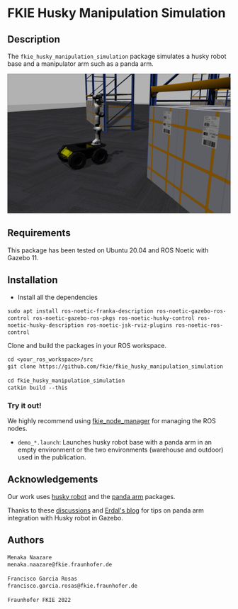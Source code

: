 # FKIE Husky Manipulation Simulation 

## Description

The <code>fkie_husky_manipulation_simulation</code> package simulates a husky robot base and a manipulator arm such as a panda arm.

![example](readme_media/husky-panda-warehouse.png)

## Requirements
This package has been tested on Ubuntu 20.04 and ROS Noetic with Gazebo 11.



## Installation
- Install all the dependencies
```
sudo apt install ros-noetic-franka-description ros-noetic-gazebo-ros-control ros-noetic-gazebo-ros-pkgs ros-noetic-husky-control ros-noetic-husky-description ros-noetic-jsk-rviz-plugins ros-noetic-ros-control
```
Clone and build the packages in your ROS workspace.
```
cd <your_ros_workspace>/src
git clone https://github.com/fkie/fkie_husky_manipulation_simulation

cd fkie_husky_manipulation_simulation
catkin build --this

```
### Try it out!
We highly recommend using [fkie_node_manager](https://github.com/fkie/multimaster_fkie/tree/master/fkie_node_manager) for managing the ROS nodes. 

- ```demo_*.launch```: Launches husky robot base with a panda arm in an empty environment or the two environments (warehouse and outdoor) used in the publication.
## Acknowledgements
Our work uses [husky robot](https://github.com/husky/husky) and the [panda arm](https://github.com/frankaemika/franka_ros) packages. 

Thanks to these [discussions](https://github.com/justagist/panda_simulator/discussions/44) and [Erdal's blog](https://erdalpekel.de/?p=55) for tips on panda arm integration with Husky robot in Gazebo.

## Authors
```
Menaka Naazare 
menaka.naazare@fkie.fraunhofer.de

Francisco Garcia Rosas
francisco.garcia.rosas@fkie.fraunhofer.de

Fraunhofer FKIE 2022
```